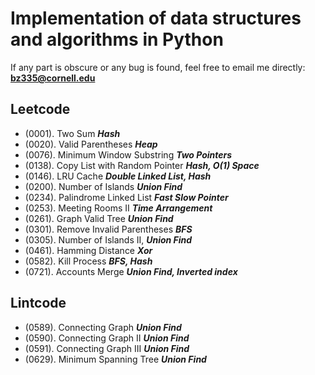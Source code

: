 # Implementation of data structures and algorithms in Python
If any part is obscure or any bug is found, feel free to email me directly: __**bz335@cornell.edu**__

## Leetcode
* (0001). Two Sum **_Hash_**
* (0020). Valid Parentheses **_Heap_**
* (0076). Minimum Window Substring **_Two Pointers_**
* (0138). Copy List with Random Pointer **_Hash, O(1) Space_**
* (0146). LRU Cache **_Double Linked List, Hash_**
* (0200). Number of Islands **_Union Find_**
* (0234). Palindrome Linked List **_Fast Slow Pointer_**
* (0253). Meeting Rooms II **_Time Arrangement_**
* (0261). Graph Valid Tree **_Union Find_**
* (0301). Remove Invalid Parentheses **_BFS_**
* (0305). Number of Islands II, **_Union Find_**
* (0461). Hamming Distance **_Xor_**
* (0582). Kill Process **_BFS, Hash_**
* (0721). Accounts Merge **_Union Find, Inverted index_**

## Lintcode
* (0589). Connecting Graph **_Union Find_**
* (0590). Connecting Graph II **_Union Find_**
* (0591). Connecting Graph III **_Union Find_**
* (0629). Minimum Spanning Tree **_Union Find_**
